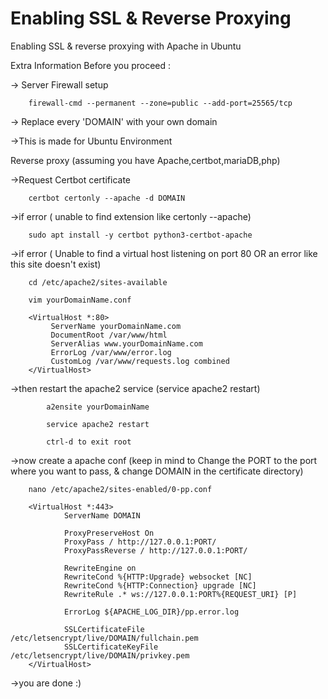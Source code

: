 # Enabling SSL & Reverse Proxying
Enabling SSL & reverse proxying with Apache in Ubuntu 

Extra Information Before you proceed : 

-> Server Firewall setup
```
	firewall-cmd --permanent --zone=public --add-port=25565/tcp
```
-> Replace every 'DOMAIN' with your own domain

->This is made for Ubuntu Environment

Reverse proxy (assuming you have Apache,certbot,mariaDB,php)

->Request Certbot certificate
```
	certbot certonly --apache -d DOMAIN
```
 
->if error ( unable to find extension like certonly --apache)
```
	sudo apt install -y certbot python3-certbot-apache
```
 
->if error ( Unable to find a virtual host listening on port 80 OR an error like this site doesn't exist)
```
	cd /etc/apache2/sites-available
```
```
	vim yourDomainName.conf
```
```	
	<VirtualHost *:80>
   		 ServerName yourDomainName.com
   		 DocumentRoot /var/www/html
   		 ServerAlias www.yourDomainName.com
   		 ErrorLog /var/www/error.log
   		 CustomLog /var/www/requests.log combined
	</VirtualHost>
```
->then restart the apache2 service (service apache2 restart)
```
		a2ensite yourDomainName
```
```
		service apache2 restart
```
```
		ctrl-d to exit root
```

->now create a apache conf (keep in mind to Change the PORT to the port where you want to pass, & change DOMAIN in the certificate directory)
```
	nano /etc/apache2/sites-enabled/0-pp.conf
```
```
	<VirtualHost *:443>
    		ServerName DOMAIN

    		ProxyPreserveHost On
    		ProxyPass / http://127.0.0.1:PORT/
    		ProxyPassReverse / http://127.0.0.1:PORT/

    		RewriteEngine on
    		RewriteCond %{HTTP:Upgrade} websocket [NC]
    		RewriteCond %{HTTP:Connection} upgrade [NC]
    		RewriteRule .* ws://127.0.0.1:PORT%{REQUEST_URI} [P]

    		ErrorLog ${APACHE_LOG_DIR}/pp.error.log

    		SSLCertificateFile /etc/letsencrypt/live/DOMAIN/fullchain.pem
    		SSLCertificateKeyFile /etc/letsencrypt/live/DOMAIN/privkey.pem
	</VirtualHost>
```
->you are done :)
